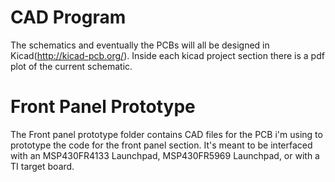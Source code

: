 # CAD Program
The schematics and eventually the PCBs will all be designed in Kicad(http://kicad-pcb.org/). Inside each kicad project section there is a pdf plot of the current schematic.

# Front Panel Prototype
The Front panel prototype folder contains CAD files for the PCB i'm using to prototype the code for the front panel section. It's meant to be interfaced with an MSP430FR4133 Launchpad, MSP430FR5969 Launchpad, or with a TI target board.

